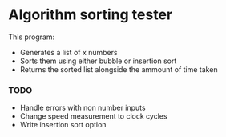 # Algorithm sorting tester

This program:
- Generates a list of x numbers
- Sorts them using either bubble or insertion sort
- Returns the sorted list alongside the ammount of time taken

### TODO
- Handle errors with non number inputs
- Change speed measurement to clock cycles
- Write insertion sort option